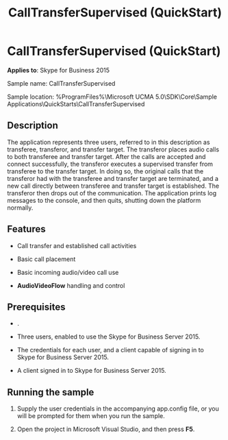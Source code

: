 ﻿---
title: CallTransferSupervised (QuickStart)
TOCTitle: CallTransferSupervised (QuickStart)
ms:assetid: 9c755cf5-c4ff-467c-bc6c-6b704755ba2e
ms:mtpsurl: https://msdn.microsoft.com/en-us/library/Dn454819(v=office.16)
ms:contentKeyID: 65240090
ms.date: 07/27/2015
mtps_version: v=office.16
---

# CallTransferSupervised (QuickStart)


**Applies to**: Skype for Business 2015



Sample name: CallTransferSupervised

Sample location: %ProgramFiles%\\Microsoft UCMA 5.0\\SDK\\Core\\Sample Applications\\QuickStarts\\CallTransferSupervised

## Description

The application represents three users, referred to in this description as transferee, transferor, and transfer target. The transferor places audio calls to both transferee and transfer target. After the calls are accepted and connect successfully, the transferor executes a supervised transfer from transferee to the transfer target. In doing so, the original calls that the transferor had with the transferee and transfer target are terminated, and a new call directly between transferee and transfer target is established. The transferor then drops out of the communication. The application prints log messages to the console, and then quits, shutting down the platform normally.

## Features

  - Call transfer and established call activities

  - Basic call placement

  - Basic incoming audio/video call use

  - **AudioVideoFlow** handling and control

## Prerequisites

  - .

  - Three users, enabled to use the Skype for Business Server 2015.

  - The credentials for each user, and a client capable of signing in to Skype for Business Server 2015.

  - A client signed in to Skype for Business Server 2015.

## Running the sample

1.  Supply the user credentials in the accompanying app.config file, or you will be prompted for them when you run the sample.

2.  Open the project in Microsoft Visual Studio, and then press **F5**.


